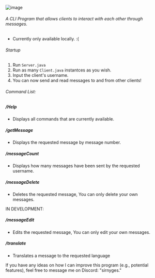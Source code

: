 ![image](https://github.com/user-attachments/assets/28f08428-133b-415f-8c92-c0022c7502a6)

###### A CLI Program that allows clients to interact with each other through messages.

- Currently only available locally. :(

###### Startup
1. Run `Server.java`
2. Run as many `Client.java` instantces as you wish.
3. Input the client's username.
4. You can now send and read messages to and from other clients!

###### Command List:

##### /Help
  - Displays all commands that are currently available.

##### /getMessage <Number>
  - Displays the requested message by message number.

##### /messageCount <Username>
  - Displays how many messages have been sent by the requested username.

##### /messageDelete <Number>
  - Deletes the requested message, You can only delete your own messages.

IN DEVELOPMENT:

##### /messageEdit <Number> <Message>
  - Edits the requested message, You can only edit your own messages.

##### /translate <Number> <Language>
  - Translates a message to the requested language

If you have any ideas on how I can improve this program (e.g., potential features), feel free to message me on Discord: "sirnyges."
